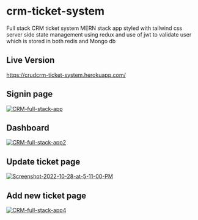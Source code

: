 # crm-ticket-system
Full stack CRM ticket system MERN stack app styled with tailwind css server side state management using redux and use of jwt to validate user which is stored in both redis and Mongo db

## Live Version

https://crudcrm-ticket-system.herokuapp.com/

## Signin page

<a href="https://ibb.co/sPc06j1"><img src="https://i.ibb.co/VNb7QVC/CRM-full-stack-app.png" alt="CRM-full-stack-app" border="0"></a>


## Dashboard

<a href="https://ibb.co/nzTPhZs"><img src="https://i.ibb.co/xJyFVPS/CRM-full-stack-app2.png" alt="CRM-full-stack-app2" border="0"></a>


## Update ticket page

<a href="https://ibb.co/dtzGv4C"><img src="https://i.ibb.co/jz1gYk0/Screenshot-2022-10-28-at-5-11-00-PM.png" alt="Screenshot-2022-10-28-at-5-11-00-PM" border="0"></a>


## Add new ticket page

<a href="https://ibb.co/QHZV68B"><img src="https://i.ibb.co/dpSvQb9/CRM-full-stack-app4.png" alt="CRM-full-stack-app4" border="0"></a>


